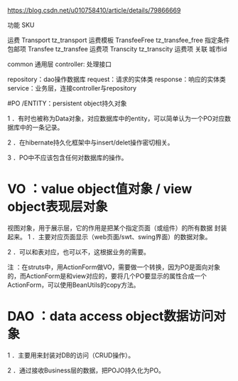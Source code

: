 https://blog.csdn.net/u010758410/article/details/79866669

功能 
SKU 

运费
Transport tz_transport 运费模板
TransfeeFree tz_transfee_free 指定条件包邮项
Transfee tz_transfee 运费项
Transcity tz_transcity  运费项 关联 城市id




common 通用层 
controller: 处理接口


repository：dao操作数据库
        request：请求的实体类
        response：响应的实体类
service：业务层，连接controller与repository

#PO /ENTITY：persistent object持久对象

1 ．有时也被称为Data对象，对应数据库中的entity，可以简单认为一个PO对应数据库中的一条记录。

2 ．在hibernate持久化框架中与insert/delet操作密切相关。

3 ．PO中不应该包含任何对数据库的操作。

# VO ：value object值对象 / view object表现层对象

视图对象，用于展示层，它的作用是把某个指定页面（或组件）的所有数据
封装起来。
1 ．主要对应页面显示（web页面/swt、swing界面）的数据对象。

2 ．可以和表对应，也可以不，这根据业务的需要。

注 ：在struts中，用ActionForm做VO，需要做一个转换，因为PO是面向对象的，而ActionForm是和view对应的，要将几个PO要显示的属性合成一个ActionForm，可以使用BeanUtils的copy方法。

# DAO ：data access object数据访问对象
  
  1 ．主要用来封装对DB的访问（CRUD操作）。
  
  2 ．通过接收Business层的数据，把POJO持久化为PO。

